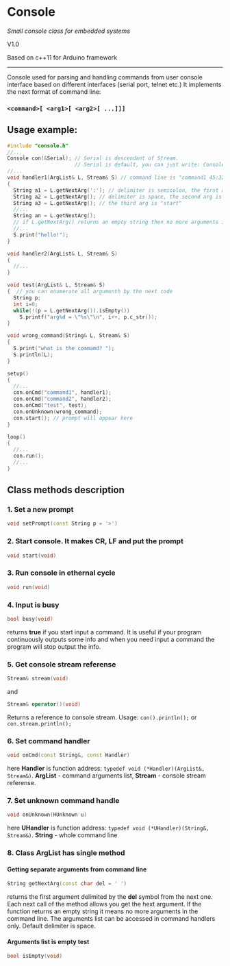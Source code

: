 # Console
*Small console class for embedded systems*

V1.0

Based on c++11 for Arduino framework
***
Console used for parsing and handling commands from user console interface based on different interfaces (serial port, telnet etc.) It implements the next format of command line:

### `<command>[ <arg1>[ <arg2>[ ...]]]`

## Usage example:
```cpp
#include "console.h"
//...
Console con(&Serial); // Serial is descendant of Stream.
                      // Serial is default, you can just write: Console con;
//...
void handler1(ArgList& L, Stream& S) // command line is "command1 45:32 start"
{
  String a1 = L.getNextArg(':'); // delimiter is semicolon, the first arg is "45"
  String a2 = L.getNextArg(); // delimiter is space, the second arg is "32"
  String a3 = L.getNextArg(); // the third arg is "start"
  //...
  String an = L.getNextArg();
  // if L.getNextArg() returns an empty string then no more arguments in the command line
  //...
  S.print("hello!");
}

void handler2(ArgList& L, Stream& S)
{
  //...
}

void test(ArgList& L, Stream& S)
{  // you can enumerate all argumenth by the next code
  String p;
  int i=0;
  while(!(p = L.getNextArg()).isEmpty())
    S.printf("arg%d = \"%s\"\n", i++, p.c_str());
}

void wrong_command(String& L, Stream& S)
{
  S.print("what is the commamd? ");
  S.println(L);
}

setup()
{
  //...
  con.onCmd("command1", handler1);
  con.onCmd("command2", handler2);
  con.onCmd("test", test);
  con.onUnknown(wrong_command);
  con.start(); // prompt will appear here
}

loop()
{
  //...
  con.run();
  //...
}
```
## Class methods description
### 1. Set a new prompt
```cpp 
void setPrompt(const String p = '>')
``` 
### 2. Start console. It makes CR, LF and put the prompt
```cpp
void start(void)
```
### 3. Run console in ethernal cycle
```cpp
void run(void)
```
### 4. Input is busy
```cpp
bool busy(void)
```
returns **true** if you start input a command.
It is useful if your program continuously outputs some info and when you need input a command the program will stop output the info.
### 5. Get console stream referense
```cpp
Stream& stream(void)
```
and
```cpp
Stream& operator()(void)
```
Returns a reference to console stream. Usage: `con().println();` or `con.stream.println();`
### 6. Set command handler
```cpp
void onCmd(const String&, const Handler)
```
here **Handler** is function address: `typedef void (*Handler)(ArgList&, Stream&)`. **ArgList** - command arguments list, **Stream** - console stream referense.
### 7. Set unknown command handle
```cpp
void onUnknown(HUnknown u)
```
here **UHandler** is function address: `typedef void (*UHandler)(String&, Stream&)`. **String** - whole command line

### 8. Class **ArgList** has single method
#### Getting separate arguments from command line
```cpp
String getNextArg(const char del = ' ')
```
returns the first argument delimited by the **del** symbol from the next one. Each next call of the method allows you get the hext argument. If the function returns an empty string it means no more arguments in the command line. The arguments list can be accessed in command handlers only. Default delimiter is space.

#### Arguments list is empty test
```cpp
bool isEmpty(void)
```
